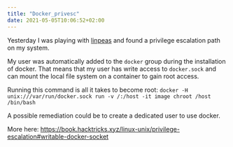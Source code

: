 ```yaml
---
title: "Docker_privesc"
date: 2021-05-05T10:06:52+02:00
---
```


Yesterday I was playing with [linpeas](https://github.com/carlospolop/privilege-escalation-awesome-scripts-suite/tree/master/linPEAS) and found a privilege escalation path on my system. 

My user was automatically added to the `docker` group during the installation of docker. That means that my user has write access to `docker.sock` and can mount the local file system on a container to gain root access.

Running this command is all it takes to become root: `docker -H unix:///var/run/docker.sock run -v /:/host -it image chroot /host /bin/bash`

A possible remediation could be to create a dedicated user to use docker.

More here: https://book.hacktricks.xyz/linux-unix/privilege-escalation#writable-docker-socket
